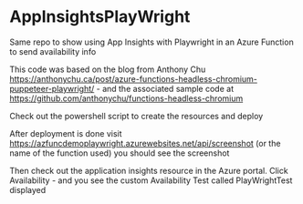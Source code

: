 # AppInsightsPlayWright
Same repo to show using App Insights with Playwright in an Azure Function to send availability info

This code was based on the blog from Anthony Chu https://anthonychu.ca/post/azure-functions-headless-chromium-puppeteer-playwright/ - and the associated sample code at https://github.com/anthonychu/functions-headless-chromium 



Check out the powershell script to create the resources and deploy

After deployment is done visit https://azfuncdemoplaywright.azurewebsites.net/api/screenshot (or the name of the function used)
you should see the screenshot

Then check out the application insights resource in the Azure portal. 
Click Availability - and you see the custom Availability Test called PlayWrightTest displayed


